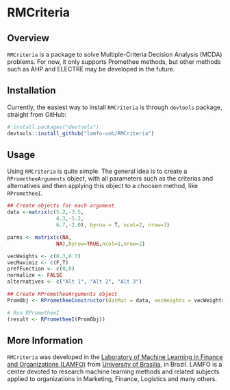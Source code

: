 # RMCriteria

## Overview

`RMCriteria` is a package to solve Multiple-Criteria Decision Analysis (MCDA) problems. For now, it only supports Promethee methods, but other methods such as AHP and ELECTRE may be developed in the future.

## Installation

Currently, the easiest way to install `RMCriteria` is through `devtools` package, straight from GitHub:
```R
# install.packages("devtools")
devtools::install_github("lamfo-unb/RMCriteria")
```

## Usage

Using `RMCriteria` is quite simple. The general idea is to create a `RPrometheeArguments` object, with all parameters such as the criterias and alternatives and then applying this object to a choosen method, like `RPrometheeI`.

```R
## Create objects for each argument
data <-matrix(c(5.2,-3.5,
                4.3,-1.2,
                6.7,-2.0), byrow = T, ncol=2, nrow=3)

parms <- matrix(c(NA,
                NA),byrow=TRUE,ncol=1,nrow=2)

vecWeights <- c(0.3,0.7)
vecMaximiz <- c(F,T)
prefFunction <- c(0,0)
normalize <- FALSE
alternatives <- c("Alt 1", "Alt 2", "Alt 3")

## Create RPrometheeArguments object
PromObj <- RPrometheeConstructor(datMat = data, vecWeights = vecWeights, vecMaximiz = vecMaximiz, prefFunction = prefFunction, parms = parms, normalize = normalize, alternatives = alternatives)

# Run RPrometheeI
(result <- RPrometheeI(PromObj))
```

## More Information

`RMCriteria` was developed in the [Laboratory of Machine Learning in Finance and Organizations (LAMFO)](http://lamfo.unb.br/index.php?lang=en-us) from [University of Brasilia](http://www.alunoestrangeiro.unb.br/en/), in Brazil. LAMFO is a center devoted to research machine learning methods and related subjects applied to organizations in Marketing, Finance, Logistics and many others.

